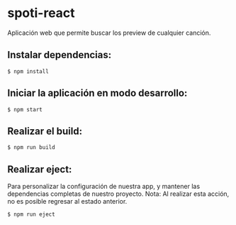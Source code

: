 # spoti-react
Aplicación web que permite buscar los preview de cualquier canción.

## Instalar dependencias:

`$ npm install`

## Iniciar la aplicación en modo desarrollo:

`$ npm start`

## Realizar el build:

`$ npm run build`

## Realizar eject: 
Para personalizar la configuración de nuestra app, y mantener las dependencias completas de nuestro proyecto.
Nota: Al realizar esta acción, no es posible regresar al estado anterior.

`$ npm run eject`
